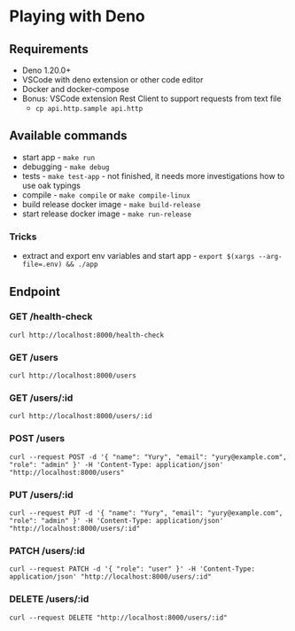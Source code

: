 # Playing with Deno

## Requirements

- Deno 1.20.0+
- VSCode with deno extension or other code editor
- Docker and docker-compose
- Bonus: VSCode extension Rest Client to support requests from text file
  - `cp api.http.sample api.http`

## Available commands

- start app - `make run`
- debugging - `make debug`
- tests - `make test-app` - not finished, it needs more investigations how to
  use oak typings
- compile - `make compile` or `make compile-linux`
- build release docker image - `make build-release`
- start release docker image - `make run-release`

### Tricks

- extract and export env variables and start app -
  `export $(xargs --arg-file=.env) && ./app`

## Endpoint

### GET /health-check

`curl http://localhost:8000/health-check`

### GET /users

`curl http://localhost:8000/users`

### GET /users/:id

`curl http://localhost:8000/users/:id`

### POST /users

`curl --request POST -d '{ "name": "Yury", "email": "yury@example.com", "role": "admin" }' -H 'Content-Type: application/json' "http://localhost:8000/users"`

### PUT /users/:id

`curl --request PUT -d '{ "name": "Yury", "email": "yury@example.com", "role": "admin" }' -H 'Content-Type: application/json' "http://localhost:8000/users/:id"`

### PATCH /users/:id

`curl --request PATCH -d '{ "role": "user" }' -H 'Content-Type: application/json' "http://localhost:8000/users/:id"`

### DELETE /users/:id

`curl --request DELETE "http://localhost:8000/users/:id"`
